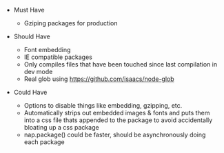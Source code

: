 * Must Have
  * Gziping packages for production

* Should Have
  * Font embedding
  * IE compatible packages
  * Only compiles files that have been touched since last compilation in dev mode
  * Real glob using https://github.com/isaacs/node-glob
  
* Could Have
  * Options to disable things like embedding, gzipping, etc.
  * Automatically strips out embedded images & fonts and puts them into a css file thats appended to the package to avoid accidentally bloating up a css package
  * nap.package() could be faster, should be asynchronously doing each package